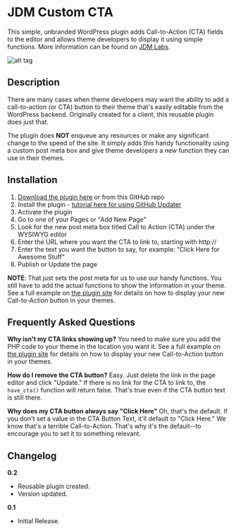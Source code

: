 # JDM Custom CTA
This simple, unbranded WordPress plugin adds Call-to-Action (CTA) fields to the editor and allows theme developers to display it using simple functions.  More information can be found on [JDM Labs](http://labs.jdmdigital.co/code/jdm-custom-cta/ "JDM Labs").

![alt tag](http://labs.jdmdigital.co/wp-content/uploads/sites/4/2016/02/cta-banner-big-770x400.png)

## Description
There are many cases when theme developers may want the ability to add a call-to-action (or CTA) button to their theme that's easily editable from the WordPress backend. Originally created for a client, this reusable plugin does just that.

The plugin does **NOT** enqueue any resources or make any significant change to the speed of the site. It simply adds this handy functionality using a custom post meta box and give theme developers a new function they can use in their themes.

## Installation
1. [Download the plugin here](http://labs.jdmdigital.co/wp-content/uploads/sites/4/2016/02/jdm-custom-cta-v0.2.zip "Download the plugin from JDM Labs") or from this GitHub repo
2. Install the plugin - [tutorial here for using GitHub Updater](http://labs.jdmdigital.co/plugins/github-updates/)
3. Activate the plugin
4. Go to one of your Pages or "Add New Page"
5. Look for the new post meta box titled Call to Action (CTA) under the WYSIWYG editor
6. Enter the URL where you want the CTA to link to, starting with http://
7. Enter the text you want the button to say, for example: “Click Here for Awesome Stuff”
8. Publish or Update the page

**NOTE**: That just sets the post meta for us to use our handy functions.  You still have to add the actual functions to show the information in your theme.  See a full example on [the plugin site](http://labs.jdmdigital.co/code/jdm-custom-cta/ "JDM Labs") for details on how to display your new Call-to-Action button in your themes.

## Frequently Asked Questions

**Why isn't my CTA links showing up?**
You need to make sure you add the PHP code to your theme in the location you want it.  See a full example on [the plugin site](http://labs.jdmdigital.co/code/jdm-custom-cta/ "JDM Labs") for details on how to display your new Call-to-Action button in your themes.

**How do I remove the CTA button?**
Easy.  Just delete the link in the page editor and click "Update."  If there is no link for the CTA to link to, the `have_cta()` function will return false.  That's true even if the CTA button text is still there.

**Why does my CTA button always say "Click Here"**
Oh, that's the default.  If you don't set a value in the CTA Button Text, it'll default to "Click Here."  We know that's a terrible Call-to-Action.  That's why it's the default--to encourage you to set it to something relevant.

## Changelog

**0.2**
* Reusable plugin created.
* Version updated.

**0.1**
* Initial Release.
